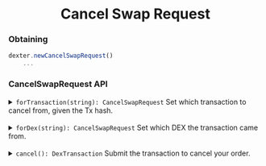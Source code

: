 <p align="center">
  <h1 align="center">Cancel Swap Request</h1>
</p>

### Obtaining
```js
dexter.newCancelSwapRequest()
    ...
```

### CancelSwapRequest API

<details>
<summary><code>forTransaction(string): CancelSwapRequest</code> Set which transaction to cancel from, given the Tx hash.</summary>

##### Using

```js
dexter.newCancelSwapRequest()
    .forTransaction('abc...')
    ...
```
</details>

<br>

<details>
<summary><code>forDex(string): CancelSwapRequest</code> Set which DEX the transaction came from.</summary>

##### Using

```js
dexter.newCancelSwapRequest()
    .forDex(VyFinance.name)
    ...
```
</details>

<br>

<details>
<summary><code>cancel(): DexTransaction</code> Submit the transaction to cancel your order.</summary>

Transaction & DEX must be set beforehand.

##### Using

```js
dexter.newCancelSwapRequest()
    ...
    .cancel()
```
</details>